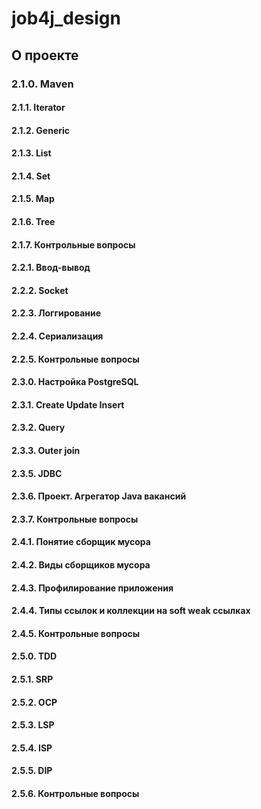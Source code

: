 # job4j_design

## О проекте

### 2.1.0. Maven
   #### 2.1.1. Iterator
   #### 2.1.2. Generic
   #### 2.1.3. List
   #### 2.1.4. Set
   #### 2.1.5. Map
   #### 2.1.6. Tree
   #### 2.1.7. Контрольные вопросы
   #### 2.2.1. Ввод-вывод
   #### 2.2.2. Socket
   #### 2.2.3. Логгирование
   #### 2.2.4. Сериализация
   #### 2.2.5. Контрольные вопросы
   #### 2.3.0. Настройка PostgreSQL
   #### 2.3.1. Create Update Insert
   #### 2.3.2. Query
   #### 2.3.3. Outer join
   #### 2.3.5. JDBC
   #### 2.3.6. Проект. Агрегатор Java вакансий
   #### 2.3.7. Контрольные вопросы
   #### 2.4.1. Понятие сборщик мусора
   #### 2.4.2. Виды сборщиков мусора
   #### 2.4.3. Профилирование приложения
   #### 2.4.4. Типы ссылок и коллекции на soft weak ссылках
   #### 2.4.5. Контрольные вопросы
   #### 2.5.0. TDD
   #### 2.5.1. SRP
   #### 2.5.2. OCP
   #### 2.5.3. LSP
   #### 2.5.4. ISP
   #### 2.5.5. DIP
   #### 2.5.6. Контрольные вопросы
